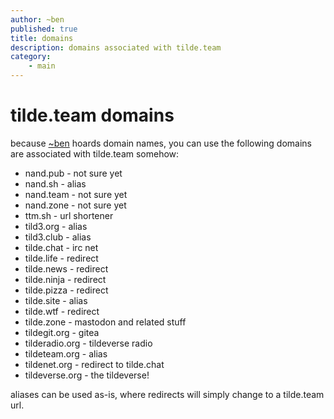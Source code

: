 ```yaml
---
author: ~ben
published: true
title: domains
description: domains associated with tilde.team
category: 
    - main
---
```


# tilde.team domains

because [~ben](https://tilde.team/~ben/) hoards domain names, you can use the following domains are associated with tilde.team somehow:

* nand.pub - not sure yet
* nand.sh - alias
* nand.team - not sure yet
* nand.zone - not sure yet
* ttm.sh - url shortener
* tild3.org - alias
* tild3.club - alias
* tilde.chat - irc net
* tilde.life - redirect
* tilde.news - redirect
* tilde.ninja - redirect
* tilde.pizza - redirect
* tilde.site - alias
* tilde.wtf - redirect
* tilde.zone - mastodon and related stuff
* tildegit.org - gitea
* tilderadio.org - tildeverse radio
* tildeteam.org - alias
* tildenet.org - redirect to tilde.chat
* tildeverse.org - the tildeverse!

aliases can be used as-is, where redirects will simply change to a tilde.team url.

